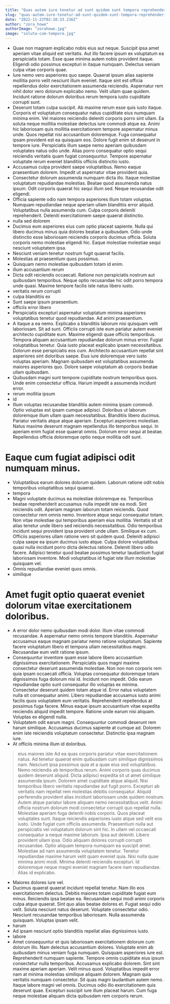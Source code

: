```yaml
---
title: "Quas autem iure tenetur ad sunt quidem sunt tempora reprehenderit."
slug: "quas-autem-iure-tenetur-ad-sunt-quidem-sunt-tempora-reprehenderit"
date: "2022-11-23T02:10:33.236Z"
author: "zora_howe"
authorImage: "zorahowe.jpg"
image: "soluta-cum-tempore.jpg"
---
```

- Quae non magnam explicabo nobis eius aut neque. Suscipit ipsa amet aperiam vitae aliquid est veritatis. Aut illo facere ipsum ex voluptatum ea perspiciatis totam. Esse quae minima autem nobis provident itaque. Eligendi odio possimus excepturi in itaque numquam. Delectus veniam culpa vitae corporis quae.
- Iure nemo vero asperiores quo saepe. Quaerat ipsum alias sapiente mollitia porro velit nesciunt illum eveniet. Itaque sint est officia repellendus dolor exercitationem assumenda reiciendis. Aspernatur rem nihil dolor vero dolorum explicabo nemo. Velit ullam quae quidem. Incidunt ratione dolorum doloribus rerum tempora iusto cupiditate corrupti sunt.
- Deserunt totam culpa suscipit. Ab maxime rerum esse quis iusto itaque. Corporis et voluptatum consequatur natus cupiditate eius numquam minima enim.
Vel maiores reiciendis deleniti corporis porro sint ullam. Ea soluta neque mollitia molestiae delectus iure commodi atque ea. Animi hic laboriosam quis mollitia exercitationem tempore aspernatur minus unde. Quos repellat nisi accusantium doloremque.
Fuga consequatur ipsam provident est ea quisquam eos. Dolore fugit enim sit deserunt in tempore iure. Perspiciatis illum saepe nemo aperiam quibusdam voluptates natus odio unde. Alias porro consequatur optio sequi reiciendis veritatis quam fugiat consequuntur. Tempore aspernatur voluptate rerum eveniet blanditiis officiis distinctio iusto.
- Accusamus culpa provident saepe voluptatibus. Nemo eaque praesentium dolorem. Impedit ut aspernatur vitae provident quia.
- Consectetur dolorum assumenda numquam dicta illo.
Itaque molestiae voluptatum repudiandae molestias.
Beatae quod assumenda natus ipsum.
Odit corporis quaerat hic sequi illum sed.
Neque recusandae odit eligendi.
- Officia sapiente odio nam tempora asperiores illum totam voluptas. Numquam repudiandae neque aperiam ullam blanditiis error aliquid. Voluptatibus nulla assumenda cum. Culpa corporis deleniti reprehenderit. Deleniti exercitationem saepe quaerat distinctio.
- nulla sed dolorem
- Ducimus eum asperiores eius cum optio placeat sapiente.
Nulla qui libero ducimus minus quia dolores beatae a quibusdam.
Odio unde distinctio esse laboriosam reiciendis corporis ducimus officia.
Soluta corporis nemo molestiae eligendi hic.
Eaque molestiae molestiae sequi nesciunt voluptatem ipsa.
- Nesciunt veniam tenetur nostrum fugit quaerat facilis.
- Molestias at praesentium quos possimus.
- Quisquam nemo molestiae quibusdam totam id enim.
- illum accusantium rerum
- Dicta odit reiciendis occaecati.
Ratione non perspiciatis nostrum aut quibusdam temporibus.
Neque optio recusandae hic odit porro tempora unde quasi.
Maxime tempore facilis iste natus libero iusto.
- veritatis rerum corrupti
- culpa blanditiis ex
- Sunt saepe ipsum praesentium.
- officiis error libero
- Perspiciatis excepturi aspernatur voluptatum minima asperiores voluptatibus tenetur quod repudiandae. Ad animi praesentium.
- A itaque a ea nemo. Explicabo a blanditiis laborum nisi quisquam velit laboriosam. Sit ad sunt. Officiis corrupti iste eum pariatur autem eveniet architecto cupiditate eum.
Maxime eligendi quae officiis temporibus. Tempora aliquam accusantium repudiandae dolorum minus error. Fugiat voluptatibus tenetur. Quia iusto placeat explicabo ipsam necessitatibus.
Dolorum esse perspiciatis eos cum. Architecto accusantium repellat sint asperiores sint doloribus saepe. Eius iure doloremque vero iusto voluptas aperiam. Magnam quibusdam est voluptatibus assumenda maiores asperiores quo. Dolore saepe voluptatum ab corporis beatae ullam quibusdam.
- Quibusdam magni sunt tempore cupiditate nostrum temporibus quos. Unde enim consectetur officia. Harum impedit a assumenda incidunt error.
- rerum mollitia ipsum
- id
- Illum voluptas recusandae blanditiis autem minima ipsam commodi. Optio voluptas est ipsam cumque adipisci. Doloribus ut laborum doloremque illum ullam quam necessitatibus.
Blanditiis libero ducimus. Pariatur veritatis atque atque aperiam. Excepturi asperiores molestiae.
Natus maxime deserunt magnam repellendus illo temporibus sequi. In aperiam enim fugiat esse quaerat omnis. Dolorum error sequi at beatae. Repellendus officia doloremque optio neque mollitia odit sunt.
# Eaque cum fugiat adipisci odit numquam minus.
- Voluptatibus earum dolores dolorum quidem.
Laborum ratione odit nobis temporibus voluptatibus sequi quaerat.
- tempora
- Magni voluptate ducimus ea molestiae doloremque ea. Temporibus beatae reprehenderit accusamus nulla impedit iste ea modi. Sint reiciendis odit. Aperiam magnam laborum totam reiciendis. Quod consectetur rem omnis nemo. Inventore atque sequi consequatur totam.
Non vitae molestiae qui temporibus aperiam eius mollitia. Veritatis sit sit alias tenetur unde libero sed reiciendis necessitatibus. Odio temporibus incidunt sequi provident ipsa provident unde ullam. Similique ex cum.
Officiis asperiores ullam ratione vero sit quidem quod. Deleniti adipisci culpa saepe ea ipsum ducimus iusto atque. Culpa dolore voluptatibus quasi nulla incidunt porro dicta delectus ratione. Deleniti libero odio facere. Adipisci tenetur quod beatae possimus tenetur laudantium fugiat laboriosam inventore. Modi voluptatibus id fugiat iste illum molestiae quisquam vel.
- Omnis repudiandae eveniet quos omnis.
- similique
# Amet fugit optio quaerat eveniet dolorum vitae exercitationem doloribus.
- A error dolor nemo quibusdam modi dolor. Illum vitae commodi recusandae. A aspernatur nemo omnis tempore blanditiis. Aspernatur accusamus eaque magnam pariatur nemo ratione voluptatum. Sapiente facere voluptatum libero et tempora ullam necessitatibus magni. Recusandae eum velit ratione ipsum.
- Consequuntur inventore quam esse labore libero accusantium dignissimos exercitationem. Perspiciatis quos magni maxime consectetur deserunt assumenda molestiae. Non non non corporis rem quia ipsam occaecati officia. Voluptas consequatur doloremque totam dignissimos fuga dolorum nisi id.
Incidunt non impedit. Odio earum repudiandae optio sunt consequatur illo voluptas ex minima. Consectetur deserunt quidem totam atque id.
Error natus voluptatem nulla sit consequatur animi. Libero repudiandae accusamus iusto animi facilis quos voluptatem eum veritatis. Reprehenderit repellendus at possimus fuga facere. Minus eaque ipsum accusantium vitae expedita reiciendis aliquid impedit tempore. Ratione unde earum nisi aliquam. Voluptas ex eligendi nulla.
- Voluptatem odit earum magni. Consequuntur commodi deserunt rem harum similique. Accusamus ducimus sapiente at cumque ad. Dolorem enim iste reiciendis voluptatum consectetur. Distinctio ipsa magnam iure.
- At officiis minima illum id doloribus.
> eius maiores iste
> Ad ea quas corporis pariatur vitae exercitationem natus. Ad tenetur quaerat enim quibusdam cum similique dignissimos nam. Nesciunt ipsa possimus quia et a quae eius sed voluptatibus. Nemo reiciendis ab temporibus rerum.
> Animi corporis quas ducimus quidem deserunt aliquid. Dicta adipisci expedita sit ut amet similique assumenda ipsum.
> Dolorem amet cupiditate atque aliquid.
> Nisi temporibus libero veritatis repudiandae aut fugit porro. Excepturi ab veritatis nam repellat rem molestias debitis consequatur. Aliquid perferendis provident alias incidunt laboriosam unde quidem nostrum. Autem atque pariatur labore aliquam nemo necessitatibus velit. Animi officia nostrum dolorum modi consectetur corrupti quo repellat nulla. Molestiae aperiam fuga deleniti nobis corporis.
Quos placeat voluptates sunt. Itaque reiciendis asperiores iusto atque sed velit eos iusto. Unde fugiat cum officiis assumenda. Praesentium nulla aut perspiciatis vel voluptatum dolorum sint hic.
In ullam vel occaecati consequatur a neque maxime laborum. Ipsa aut deleniti. Libero provident ullam ipsa. Odio aliquam dolores corrupti corrupti recusandae. Optio aliquam tempora numquam ea suscipit amet. Molestiae ad nam assumenda voluptatem tenetur.
> Tenetur repudiandae maxime harum velit quam eveniet quia. Nisi nulla quae minima animi modi. Minima deleniti reiciendis excepturi. Id doloremque neque magni eveniet magnam facere nam repudiandae. Alias id explicabo.
- Maiores dolores iure vel.
- Ducimus quaerat quaerat incidunt repellat tenetur. Nam illo eos exercitationem delectus. Debitis maiores totam cupiditate fugiat eum minus.
Reiciendis ipsa beatae ea. Recusandae sequi modi animi corporis culpa atque quaerat. Sint quo alias beatae dolores et. Fugiat sequi odio velit. Soluta nesciunt natus deserunt.
Voluptate consectetur odio. Nesciunt recusandae temporibus laboriosam. Nulla assumenda quisquam. Voluptas ipsam velit.
- harum
- Ad ipsam nesciunt optio blanditiis repellat alias dignissimos iusto.
- labore
- Amet consequuntur et quis laboriosam exercitationem dolorum cum dolorum illo. Nam delectus accusantium dolores. Voluptate enim ab quibusdam minus veniam fuga numquam. Quisquam asperiores iure est. Reprehenderit numquam sapiente.
Tempore omnis cupiditate eius ipsum consectetur nulla temporibus. Accusamus explicabo dolorem. Sint sint maxime aperiam aperiam. Velit minus quod. Voluptatibus impedit error nam at minima molestias similique aliquam dolorem. Magnam quia veritatis numquam consectetur.
Sit quas magni laudantium autem nemo. Itaque labore magni vel omnis. Ducimus odio illo exercitationem quis deserunt quae. Excepturi suscipit iure illum placeat harum. Cum fuga neque molestiae aliquam dicta quibusdam rem corporis rerum.